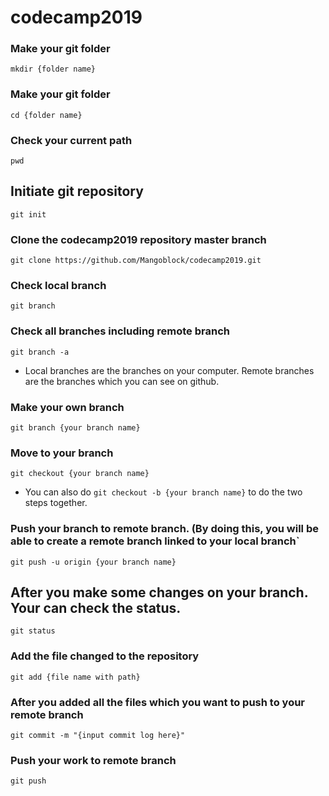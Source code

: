 # codecamp2019


### Make your git folder

`mkdir {folder name}`

### Make your git folder

`cd {folder name}`


### Check your current path

`pwd`


## Initiate git repository

`git init`

### Clone the codecamp2019 repository master branch

`git clone https://github.com/Mangoblock/codecamp2019.git`

### Check local branch

`git branch`

### Check all branches including remote branch

`git branch -a`

* Local branches are the branches on your computer. Remote branches are the branches which you can see on github.

### Make your own branch

`git branch {your branch name}`

### Move to your branch

`git checkout {your branch name}`


* You can also do `git checkout -b {your branch name}` to do the two steps together.

### Push your branch to remote branch. (By doing this, you will be able to create a remote branch linked to your local branch`

`git push -u origin {your branch name}`

## After you make some changes on your branch. Your can check the status.

`git status`

### Add the file changed to the repository

`git add {file name with path}`

### After you added all the files which you want to push to your remote branch

`git commit -m "{input commit log here}"`

### Push your work to remote branch

`git push`






